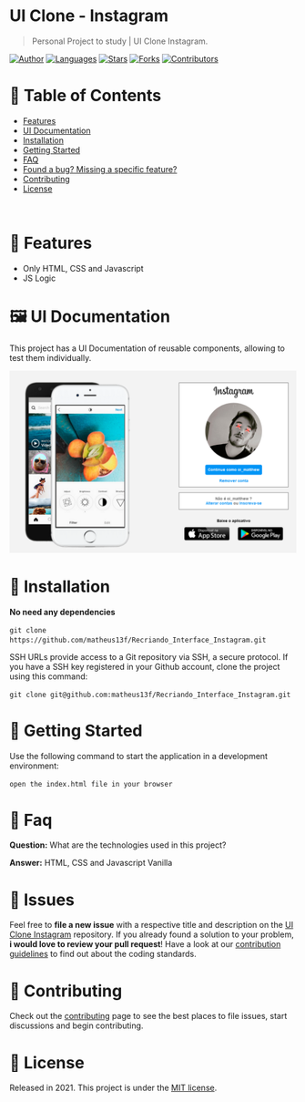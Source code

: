 # UI Clone - Instagram

> Personal Project to study | UI Clone Instagram.

[![Author](https://img.shields.io/badge/author-matheus13f-ff9000?style=flat-square)](https://github.com/matheus13f)
[![Languages](https://img.shields.io/github/languages/count/matheus13f/Recriando_Interface_Instagram?color=%23ff9000&style=flat-square)](#)
[![Stars](https://img.shields.io/github/stars/matheus13f/Recriando_Interface_Instagram?color=ff9000&style=flat-square)](https://github.com/matheus13f/Recriando_Interface_Instagram/stargazers)
[![Forks](https://img.shields.io/github/forks/matheus13f/Recriando_Interface_Instagram?color=%23ff9000&style=flat-square)](https://github.com/matheus13f/Recriando_Interface_Instagram/network/members)
[![Contributors](https://img.shields.io/github/contributors/matheus13f/Recriando_Interface_Instagram?color=ff9000&style=flat-square)](https://github.com/matheus13f/Recriando_Interface_Instagram/graphs/contributors)

# :pushpin: Table of Contents

- [Features](#rocket-features)
- [UI Documentation](#framed_picture-ui-documentation)
- [Installation](#construction_worker-installation)
- [Getting Started](#runner-getting-started)
- [FAQ](#postbox-faq)
- [Found a bug? Missing a specific feature?](#bug-issues)
- [Contributing](#tada-contributing)
- [License](#closed_book-license)

<br />

# :rocket: Features

- Only HTML, CSS and Javascript
- JS Logic

# :framed_picture: UI Documentation

This project has a UI Documentation of reusable components, allowing to test them individually.

<p align="left">
   <img src="img/home.png" />
</p>

# :construction_worker: Installation

**No need any dependencies**

`git clone https://github.com/matheus13f/Recriando_Interface_Instagram.git`

SSH URLs provide access to a Git repository via SSH, a secure protocol. If you have a SSH key registered in your Github account, clone the project using this command:

`git clone git@github.com:matheus13f/Recriando_Interface_Instagram.git`

# :runner: Getting Started

Use the following command to start the application in a development environment:

`open the index.html file in your browser`

# :postbox: Faq

**Question:** What are the technologies used in this project?

**Answer:** HTML, CSS and Javascript Vanilla

# :bug: Issues

Feel free to **file a new issue** with a respective title and description on the [UI Clone Instagram](https://github.com/matheus13f/Recriando_Interface_Instagram/issues) repository. If you already found a solution to your problem, **i would love to review your pull request**! Have a look at our [contribution guidelines](https://github.com/matheus13f/Recriando_Interface_Instagram/blob/master/CONTRIBUTING.md) to find out about the coding standards.

# :tada: Contributing

Check out the [contributing](https://github.com/matheus13f/Workout_NextJs/blob/master/CONTRIBUTING.md) page to see the best places to file issues, start discussions and begin contributing.

# :closed_book: License

Released in 2021.
This project is under the [MIT license](https://github.com/matheus13f/Recriando_Interface_Instagram/master/LICENSE).
